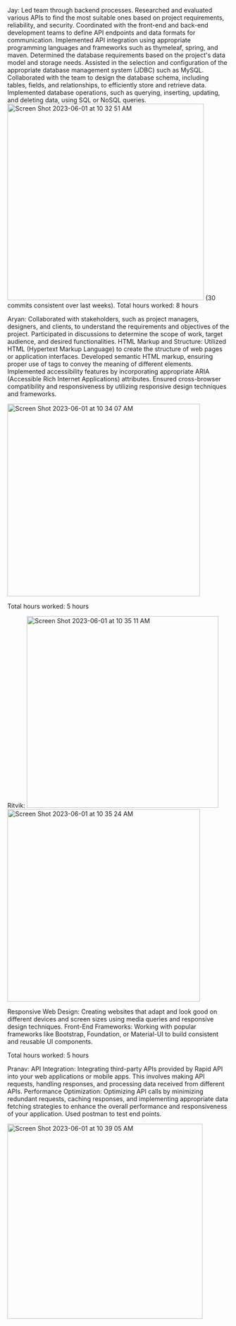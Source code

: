 Jay: Led team through backend processes. Researched and evaluated various APIs to find the most suitable ones based on project requirements, reliability, and security. Coordinated with the front-end and back-end development teams to define API endpoints and data formats for communication. Implemented API integration using appropriate programming languages and frameworks such as thymeleaf, spring, and maven. Determined the database requirements based on the project's data model and storage needs. Assisted in the selection and configuration of the appropriate database management system (JDBC) such as MySQL. Collaborated with the team to design the database schema, including tables, fields, and relationships, to efficiently store and retrieve data. Implemented database operations, such as querying, inserting, updating, and deleting data, using SQL or NoSQL queries. 
<img width="446" alt="Screen Shot 2023-06-01 at 10 32 51 AM" src="https://github.com/JayManjrekar/stockproject/assets/89176673/97c2082b-ec53-4742-9a0e-c6fe5e8122cd">
(30 commits consistent over last weeks).
Total hours worked: 8 hours

Aryan: Collaborated with stakeholders, such as project managers, designers, and clients, to understand the requirements and objectives of the project. Participated in discussions to determine the scope of work, target audience, and desired functionalities. HTML Markup and Structure: Utilized HTML (Hypertext Markup Language) to create the structure of web pages or application interfaces. Developed semantic HTML markup, ensuring proper use of tags to convey the meaning of different elements. Implemented accessibility features by incorporating appropriate ARIA (Accessible Rich Internet Applications) attributes. Ensured cross-browser compatibility and responsiveness by utilizing responsive design techniques and frameworks.

<img width="437" alt="Screen Shot 2023-06-01 at 10 34 07 AM" src="https://github.com/JayManjrekar/stockproject/assets/89176673/797941f1-7185-4d4b-8905-f51f03fd6507">

Total hours worked: 5 hours


Ritvik: 
<img width="435" alt="Screen Shot 2023-06-01 at 10 35 11 AM" src="https://github.com/JayManjrekar/stockproject/assets/89176673/d3991286-a40c-4c4e-909c-9e083ab96db7">
<img width="437" alt="Screen Shot 2023-06-01 at 10 35 24 AM" src="https://github.com/JayManjrekar/stockproject/assets/89176673/cb8ce0d6-8a7b-41d9-9536-f27163f3914c">

Responsive Web Design: Creating websites that adapt and look good on different devices and screen sizes using media queries and responsive design techniques. Front-End Frameworks: Working with popular frameworks like Bootstrap, Foundation, or Material-UI to build consistent and reusable UI components.

Total hours worked: 5 hours

Pranav: API Integration: Integrating third-party APIs provided by Rapid API into your web applications or mobile apps. This involves making API requests, handling responses, and processing data received from different APIs. Performance Optimization: Optimizing API calls by minimizing redundant requests, caching responses, and implementing appropriate data fetching strategies to enhance the overall performance and responsiveness of your application. Used postman to test end points.

<img width="443" alt="Screen Shot 2023-06-01 at 10 39 05 AM" src="https://github.com/JayManjrekar/stockproject/assets/89176673/d0cf8784-1ded-4362-99d9-2743a583ce65">
